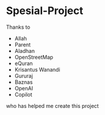 # Spesial-Project

<p>Thanks to</p>
<ul>
  <li>Allah</li>
  <li>Parent</li>
  <li>Aladhan</li>
  <li>OpenStreetMap</li>
  <li>eQuran</li>
  <li>Krisantus Wanandi</li>
  <li>Gururaj</li>
  <li>Baznas</li>
  <li>OpenAI</li>
  <li>Copilot</li>
</ul>
<p>who has helped me create this project</p>
